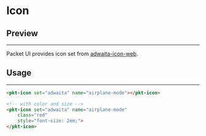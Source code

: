 # Icon

## Preview
---
<div id="preview">
    <pkt-icon class="size-1 red" set="adwaita" name="airplane-mode"></pkt-icon>
    <pkt-icon class="size-2 purple" set="adwaita" name="call-start"></pkt-icon>
    <pkt-icon class="size-3" set="adwaita" name="contact-new"></pkt-icon>
    <pkt-icon class="size-2 blue" set="adwaita" name="find-location"></pkt-icon>
    <pkt-icon class="size-1 green" set="adwaita" name="go-home"></pkt-icon>
</div>

Packet UI provides icon set from [adwaita-icon-web](https://nitipit.github.io/adwaita-icon-web/).

## Usage
---

```html
<pkt-icon set="adwaita" name="airplane-mode"></pkt-icon>

<!-- with color and size -->
<pkt-icon set="adwaita" name="airplane-mode"
    class="red"
    style="font-size: 2em;">
</pkt-icon>
```